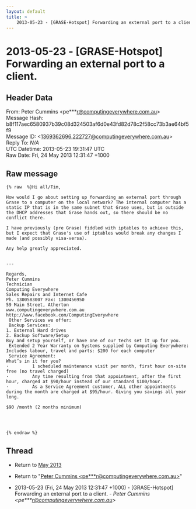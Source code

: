 ```yaml
---
layout: default
title: >
    2013-05-23 - [GRASE-Hotspot] Forwarding an external port to a client.
---
```


# 2013-05-23 - [GRASE-Hotspot] Forwarding an external port to a client.

## Header Data

From: Peter Cummins \<pe***r@computingeverywhere.com.au\><br>
Message Hash: b8f117aec6580937b39c08d324503af6d0e43fd82d78c2f58cc73b3ae64bf5f9<br>
Message ID: \<1369362696.222727@computingeverywhere.com.au\><br>
Reply To: _N/A_<br>
UTC Datetime: 2013-05-23 19:31:47 UTC<br>
Raw Date: Fri, 24 May 2013 12:31:47 +1000<br>

## Raw message

```
{% raw  %}Hi all/Tim,

How would I go about setting up forwarding an external port through Grase to a computer on the local network? The internal computer has a static IP that is in the same subnet that Grase uses, but is outside the DHCP addresses that Grase hands out, so there should be no conflict there.

I have previously (pre Grase) fiddled with iptables to achieve this, but I expect that Grase's use of iptables would break any changes I made (and possibly visa-versa).

Any help greatly appreciated.


---

Regards,
Peter Cummins
Technician
Computing Everywhere
Sales Repairs and Internet Cafe
Ph. 1300583007 Fax: 1300456950
59 Main Street, Atherton
www.computingeverywhere.com.au
http://www.facebook.com/ComputingEverywhere
 Other Services we offer:
 Backup Services:
1. External Hard drives
2. Backup Software/Setup
Buy and setup yourself, or have one of our techs set it up for you.
 Extended 2 Year Warranty on Systems supplied by Computing Everywhere:
Includes labour, travel and parts: $200 for each computer
 Service Agreement:
What’s in it for you?
·         1 scheduled maintenance visit per month, first hour on-site free (no travel charged)
·         Any time resulting from that appointment, after the first hour, charged at $90/hour instead of our standard $100/hour.
·         As a Service Agreement customer, ALL other appointments during the month are charged at $95/hour. Giving you savings all year long.

$90 /month (2 months minimum)




{% endraw %}
```

## Thread

+ Return to [May 2013](/archive/2013/05)

+ Return to "[Peter Cummins <pe***r<span>@</span>computingeverywhere.com.au>](/authors/pe___r_at_computingeverywhere_com_au)"

+ 2013-05-23 (Fri, 24 May 2013 12:31:47 +1000) - [GRASE-Hotspot] Forwarding an external port to a client. - _Peter Cummins \<pe***r@computingeverywhere.com.au\>_

